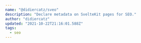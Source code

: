 ```yaml
---
name: "@didiercatz/sveo"
description: "Declare metadata on SvelteKit pages for SEO."
author: "didiercatz"
updated: "2021-10-22T21:16:01.588Z"
tags: 
  - seo
---
```


